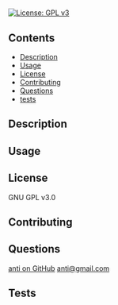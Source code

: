 #  
[![License: GPL v3](https://img.shields.io/badge/License-GPLv3-blue.svg)](https://www.gnu.org/licenses/gpl-3.0) 
## Contents 
- [Description](#description) 
- [Usage](#usage) 
- [License](#license) 
- [Contributing](#contributing) 
- [Questions](#questions) 
- [tests](#tests) 
## Description 
 
## Usage 
 
## License 
GNU GPL v3.0 
## Contributing 
 
## Questions 
[anti on GitHub](https://github.com/anti) 
[anti@gmail.com](mailto:anti@gmail.com) 
## Tests 
 
